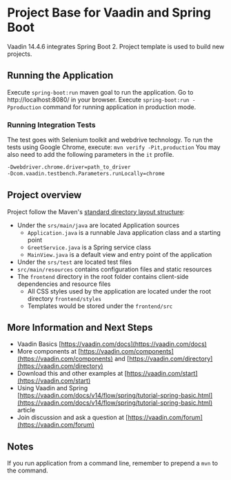 # Project Base for Vaadin and Spring Boot

Vaadin 14.4.6 integrates Spring Boot 2. Project template is used to build new projects.


## Running the Application
Execute `spring-boot:run` maven goal to run the application. Go to http://localhost:8080/ in your browser.
Execute `spring-boot:run -Pproduction` command for running application in production mode.

### Running Integration Tests
The test goes with Selenium toolkit and webdrive technology. To run the tests using Google Chrome, execute:
`mvn verify -Pit,production`
You may also need to add the following parameters in the `it` profile.
```sh
-Dwebdriver.chrome.driver=path_to_driver
-Dcom.vaadin.testbench.Parameters.runLocally=chrome
```

## Project overview

Project follow the Maven's [standard directory layout structure](https://maven.apache.org/guides/introduction/introduction-to-the-standard-directory-layout.html):
- Under the `srs/main/java` are located Application sources
   - `Application.java` is a runnable Java application class and a starting point
   - `GreetService.java` is a  Spring service class
   - `MainView.java` is a default view and entry point of the application
- Under the `srs/test` are located test files
- `src/main/resources` contains configuration files and static resources
- The `frontend` directory in the root folder contains client-side dependencies and resource files
   - All CSS styles used by the application are located under the root directory `frontend/styles`    
   - Templates would be stored under the `frontend/src`

## More Information and Next Steps
- Vaadin Basics [https://vaadin.com/docs](https://vaadin.com/docs)
- More components at [https://vaadin.com/components](https://vaadin.com/components) and [https://vaadin.com/directory](https://vaadin.com/directory)
- Download this and other examples at [https://vaadin.com/start](https://vaadin.com/start)
- Using Vaadin and Spring [https://vaadin.com/docs/v14/flow/spring/tutorial-spring-basic.html](https://vaadin.com/docs/v14/flow/spring/tutorial-spring-basic.html) article
- Join discussion and ask a question at [https://vaadin.com/forum](https://vaadin.com/forum)

## Notes
If you run application from a command line, remember to prepend a `mvn` to the command.
